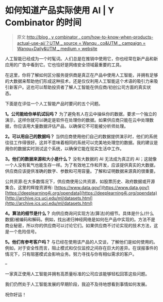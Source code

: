 # 如何知道产品实际使用 AI | Y Combinator 的时间

> 原文:[http://blog . y combinator . com/how-to-know-when-products-actual-use-ai/？UTM _ source = Wanqu . co&UTM _ campaign = Wanqu+Daily&UTM _ medium = website](http://blog.ycombinator.com/how-to-know-when-products-actually-use-ai/?utm_source=wanqu.co&utm_campaign=Wanqu+Daily&utm_medium=website)

人工智能已经成为一个时髦词。人们总是在推销中使用它，你也经常在新产品和新应用的广告中看到它。它也恰好是网络安全领域最重要的工具。

在这里，你将了解如何区分服务提供商是真正在产品中使用人工智能，并拥有足够的大数据来帮助他们形成这种技术，还是仅仅利用人工智能这个术语的吸引力来吸引新客户。这也可以帮助投资者了解人工智能在供应商/初创公司方面的真实状态。

下面是在评估一个人工智能产品时要问的五个问题。

**1。公司能给你单机试玩吗？**
为了避免有人在云中操纵你的数据，要求一个独立的演示，这样你就可以确定是软件在处理你的数据。如果供应商只能在云中处理数据，你应该用大量数据评估产品，以确保它不可能被分析师处理。

**2。可以用自己的数据吗？**
当供应商使用他们自己的数据提供演示时，他们的系统往往工作得很好。这并不意味着相同的系统可以完美地处理您的数据。我的建议是用你的数据实时测试这个系统，以确保它能在现实生活中工作。

**3。他们的数据来源和大小是什么？**
没有大数据的 AI 无法成为真正的 AI；这就像一个人没有氧气也能生存一样。为了有效地工作和开发，应该提供真实的大数据，供应商应该提供准确的数字、参数和可用容量。了解和证明数据来源真的很重要。

公共资源:在大多数情况下，供应商使用公共资源，如股票历史、政府数据或开源集合。这里的辉煌资源有:
[https://www.data.gov/](https://www.data.gov/)
[https://deeplearning4j.org/opendata](https://deeplearning4j.org/opendata)
[http://archive.ics.uci.edu/ml/datasets.html](http://archive.ics.uci.edu/ml/datasets.html)

**4。算法的细节是什么？**
向供应商询问实现方法(算法)的细节。具体是什么(什么数据)被编码和解码。例如，找出递归神经网络是如何在产品中实现的。方法不是商业秘密，所以你的供应商可以讨论它们。如果供应商不讨论实现的技术方法，这是一个危险信号。

**5。他们有参考客户吗？**
与已经在使用该产品的人交谈，了解他们是如何使用的。例如，对于安全性而言，阻止模式和仅仅监控之间存在巨大的差异。在误报事件的情况下，只有阻塞模式会影响业务。努力寻找与你有相似需求的客户。

–

一家真正使用人工智能并拥有高质量标准的公司应该能够轻松回答这些问题。

我们仍然处于人工智能发展的早期阶段，我迫不及待地想看到事情如何发展。

祝你好运！